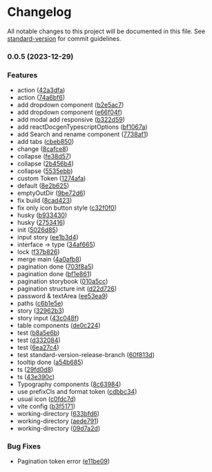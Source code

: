 # Changelog

All notable changes to this project will be documented in this file. See [standard-version](https://github.com/conventional-changelog/standard-version) for commit guidelines.

### 0.0.5 (2023-12-29)


### Features

* action ([42a3dfa](https://github.com/AElf-devops/aelf-design/commit/42a3dfa2abb35203a0af10990cbb13fd48437097))
* action ([74a6bf6](https://github.com/AElf-devops/aelf-design/commit/74a6bf63c8c322635cee79f71982d002aefab2eb))
* add dropdown component ([b2e5ac7](https://github.com/AElf-devops/aelf-design/commit/b2e5ac7f6f73a6fea8f5c1a7b4bb0e00560dd2e1))
* add dropdown component ([e66f04f](https://github.com/AElf-devops/aelf-design/commit/e66f04fddb07a6ec1c9d982092f17e40843a35de))
* add modal add responsive ([b322d59](https://github.com/AElf-devops/aelf-design/commit/b322d5973eca22966950043922dff0c6bacdc783))
* add reactDocgenTypescriptOptions ([bf1067a](https://github.com/AElf-devops/aelf-design/commit/bf1067a17adfb65754bdea34daf2cc138abba03e))
* add Search and rename component ([7738af1](https://github.com/AElf-devops/aelf-design/commit/7738af137758278e40c45548287e157f37c647fe))
* add tabs ([cbeb850](https://github.com/AElf-devops/aelf-design/commit/cbeb850bb022a1562be406d6581532f03ae2eef8))
* change ([8cafce8](https://github.com/AElf-devops/aelf-design/commit/8cafce86f6d6c229afdc45cb5cffd26cd509943d))
* collapse ([fe38d57](https://github.com/AElf-devops/aelf-design/commit/fe38d577b144c1e9b02af46cd3b5908f49c09f33))
* collapse ([2b456b4](https://github.com/AElf-devops/aelf-design/commit/2b456b420883c4166f74dca1ad94ecabbd4f0166))
* collapse ([5535ebb](https://github.com/AElf-devops/aelf-design/commit/5535ebb1a8d094cf8180e1ff338f8107e6e29a56))
* custom Token ([1274afa](https://github.com/AElf-devops/aelf-design/commit/1274afa40a17a192d5194a1b4c4908423b7295b4))
* default ([8e2b625](https://github.com/AElf-devops/aelf-design/commit/8e2b62564e8c69e7c82dc23636ae7f98e05e81dd))
* emptyOutDir ([9be72d6](https://github.com/AElf-devops/aelf-design/commit/9be72d656b928ed561f08f7efcdd96eb48141996))
* fix build ([8cad423](https://github.com/AElf-devops/aelf-design/commit/8cad42381d4d1f59e75e7a1b38f67b86b256ec8e))
* fix only icon button style ([c32f0f0](https://github.com/AElf-devops/aelf-design/commit/c32f0f0883478bbe51d5a8a139553a47bcae5e0e))
* husky ([b933430](https://github.com/AElf-devops/aelf-design/commit/b933430300c1f5edb444b553824fe976731072a1))
* husky ([2753416](https://github.com/AElf-devops/aelf-design/commit/27534163256ba41a24feeac01fe6dc573cbb6890))
* init ([5026d85](https://github.com/AElf-devops/aelf-design/commit/5026d85995a13c1e3013f912e8a8d1c69310fc73))
* input story ([ee1b3d4](https://github.com/AElf-devops/aelf-design/commit/ee1b3d4689cf90131c463e49f36f534c58b57173))
* interface -> type ([34af665](https://github.com/AElf-devops/aelf-design/commit/34af6659393d45fc2a30a383c420fa6ca9680093))
* lock ([f37b826](https://github.com/AElf-devops/aelf-design/commit/f37b826695662de153fa1bb405272c3dad1a03a9))
* merge main ([4a0afb8](https://github.com/AElf-devops/aelf-design/commit/4a0afb85d0e80853f4fa6add33f4cc1e27141fe7))
* pagination done ([703f8a5](https://github.com/AElf-devops/aelf-design/commit/703f8a5cb0907a28c730673d51212695807e8d98))
* pagination done ([bf1e861](https://github.com/AElf-devops/aelf-design/commit/bf1e8619e8e40ea62382747fac4cc893db1c2a9c))
* pagination storybook ([010a5cc](https://github.com/AElf-devops/aelf-design/commit/010a5cc8e87cfddc4d34f29421446d2a03329bfe))
* pagination structure init ([d22d726](https://github.com/AElf-devops/aelf-design/commit/d22d726046658367ec8a21d065d6163d5dab08d3))
* password & textArea ([ee53ea9](https://github.com/AElf-devops/aelf-design/commit/ee53ea9e1c74a3d874cec4b558607bc21c8f6bd2))
* paths ([c6b1e5e](https://github.com/AElf-devops/aelf-design/commit/c6b1e5eeceb836291a325e376eaed4e55354acab))
* story ([32962b3](https://github.com/AElf-devops/aelf-design/commit/32962b3fd070cb289c205adc662fd8d3a89ebeb8))
* story input ([43c048f](https://github.com/AElf-devops/aelf-design/commit/43c048f59321fab34f8ab45ae8233d1be8d47b72))
* table components ([de0c224](https://github.com/AElf-devops/aelf-design/commit/de0c224f339e375df8cd6581ca82b547d17ece0a))
* test ([b8a5e6b](https://github.com/AElf-devops/aelf-design/commit/b8a5e6b08e5e6c666ae35ea63176c88a9f59179b))
* test ([d332084](https://github.com/AElf-devops/aelf-design/commit/d33208413a43a174824bcb52a5c10ffaed4d7e66))
* test ([6ea27c4](https://github.com/AElf-devops/aelf-design/commit/6ea27c445b7929aaf578182b15eb48266c3b6cb2))
* test standard-version-release-branch ([60f813d](https://github.com/AElf-devops/aelf-design/commit/60f813dea83dfef718d8c6f98e740668460977f1))
* tooltip done ([a54b685](https://github.com/AElf-devops/aelf-design/commit/a54b685131c647e78ef57333dfb68f1862d01f43))
* ts ([29fd0d8](https://github.com/AElf-devops/aelf-design/commit/29fd0d8755ce8ca98f6d6f2e9eb673e77affa2e8))
* ts ([43e390c](https://github.com/AElf-devops/aelf-design/commit/43e390cd3d4f835718dfea705591c59916bf3eca))
* Typography components ([8c63984](https://github.com/AElf-devops/aelf-design/commit/8c63984c07c4d6363c9f6c3588fe0852c9595d91))
* use prefixCls and format token ([cdbbc34](https://github.com/AElf-devops/aelf-design/commit/cdbbc34c95b175e7a8621559d17732c49497ca0e))
* usual icon ([c0fdc7d](https://github.com/AElf-devops/aelf-design/commit/c0fdc7d7b7e0e7176f753655123b43c36aa4e721))
* vite config ([b3f5171](https://github.com/AElf-devops/aelf-design/commit/b3f5171092cde54832c280d35684b2b2c6b29c03))
* working-directory ([633bfd6](https://github.com/AElf-devops/aelf-design/commit/633bfd6d702cd412cbba900b02c3f82a7161643e))
* working-directory ([aede791](https://github.com/AElf-devops/aelf-design/commit/aede79105a356e8290d8a7bd97fae8504e26342a))
* working-directory ([09d7a2d](https://github.com/AElf-devops/aelf-design/commit/09d7a2dd52eefbc8b0d22ee4a3f8636c462d5084))


### Bug Fixes

* Pagination token error ([e11be09](https://github.com/AElf-devops/aelf-design/commit/e11be097ed9fc689ba05cd39ade4df08be00e466))
